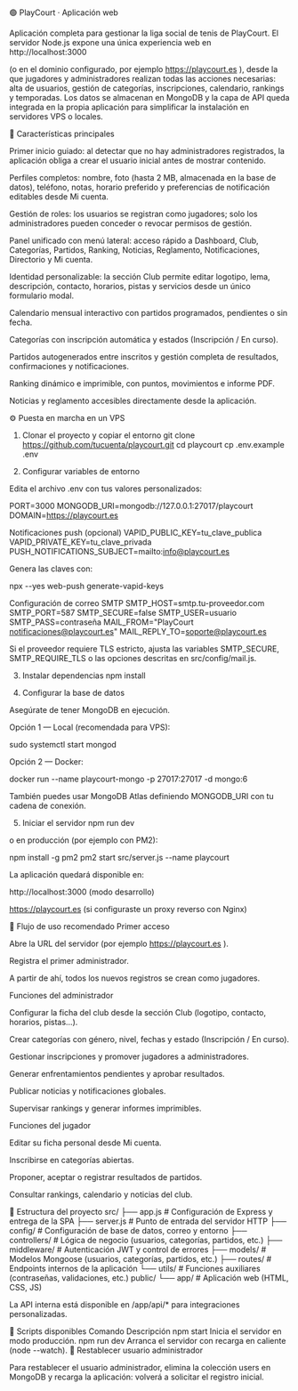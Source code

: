 🟢 PlayCourt · Aplicación web

Aplicación completa para gestionar la liga social de tenis de PlayCourt.
El servidor Node.js expone una única experiencia web en http://localhost:3000

(o en el dominio configurado, por ejemplo https://playcourt.es
),
desde la que jugadores y administradores realizan todas las acciones necesarias: alta de usuarios, gestión de categorías, inscripciones, calendario, rankings y temporadas.
Los datos se almacenan en MongoDB y la capa de API queda integrada en la propia aplicación para simplificar la instalación en servidores VPS o locales.

🚀 Características principales

Primer inicio guiado: al detectar que no hay administradores registrados, la aplicación obliga a crear el usuario inicial antes de mostrar contenido.

Perfiles completos: nombre, foto (hasta 2 MB, almacenada en la base de datos), teléfono, notas, horario preferido y preferencias de notificación editables desde Mi cuenta.

Gestión de roles: los usuarios se registran como jugadores; solo los administradores pueden conceder o revocar permisos de gestión.

Panel unificado con menú lateral: acceso rápido a Dashboard, Club, Categorías, Partidos, Ranking, Noticias, Reglamento, Notificaciones, Directorio y Mi cuenta.

Identidad personalizable: la sección Club permite editar logotipo, lema, descripción, contacto, horarios, pistas y servicios desde un único formulario modal.

Calendario mensual interactivo con partidos programados, pendientes o sin fecha.

Categorías con inscripción automática y estados (Inscripción / En curso).

Partidos autogenerados entre inscritos y gestión completa de resultados, confirmaciones y notificaciones.

Ranking dinámico e imprimible, con puntos, movimientos e informe PDF.

Noticias y reglamento accesibles directamente desde la aplicación.

⚙️ Puesta en marcha en un VPS
1. Clonar el proyecto y copiar el entorno
git clone https://github.com/tucuenta/playcourt.git
cd playcourt
cp .env.example .env

2. Configurar variables de entorno

Edita el archivo .env con tus valores personalizados:

PORT=3000
MONGODB_URI=mongodb://127.0.0.1:27017/playcourt
DOMAIN=https://playcourt.es

Notificaciones push (opcional)
VAPID_PUBLIC_KEY=tu_clave_publica
VAPID_PRIVATE_KEY=tu_clave_privada
PUSH_NOTIFICATIONS_SUBJECT=mailto:info@playcourt.es


Genera las claves con:

npx --yes web-push generate-vapid-keys

Configuración de correo SMTP
SMTP_HOST=smtp.tu-proveedor.com
SMTP_PORT=587
SMTP_SECURE=false
SMTP_USER=usuario
SMTP_PASS=contraseña
MAIL_FROM="PlayCourt <notificaciones@playcourt.es>"
MAIL_REPLY_TO=soporte@playcourt.es


Si el proveedor requiere TLS estricto, ajusta las variables
SMTP_SECURE, SMTP_REQUIRE_TLS o las opciones descritas en src/config/mail.js.

3. Instalar dependencias
npm install

4. Configurar la base de datos

Asegúrate de tener MongoDB en ejecución.

Opción 1 — Local (recomendada para VPS):

sudo systemctl start mongod


Opción 2 — Docker:

docker run --name playcourt-mongo -p 27017:27017 -d mongo:6


También puedes usar MongoDB Atlas definiendo MONGODB_URI con tu cadena de conexión.

5. Iniciar el servidor
npm run dev


o en producción (por ejemplo con PM2):

npm install -g pm2
pm2 start src/server.js --name playcourt


La aplicación quedará disponible en:

http://localhost:3000
 (modo desarrollo)

https://playcourt.es
 (si configuraste un proxy reverso con Nginx)

🔁 Flujo de uso recomendado
Primer acceso

Abre la URL del servidor (por ejemplo https://playcourt.es
).

Registra el primer administrador.

A partir de ahí, todos los nuevos registros se crean como jugadores.

Funciones del administrador

Configurar la ficha del club desde la sección Club (logotipo, contacto, horarios, pistas…).

Crear categorías con género, nivel, fechas y estado (Inscripción / En curso).

Gestionar inscripciones y promover jugadores a administradores.

Generar enfrentamientos pendientes y aprobar resultados.

Publicar noticias y notificaciones globales.

Supervisar rankings y generar informes imprimibles.

Funciones del jugador

Editar su ficha personal desde Mi cuenta.

Inscribirse en categorías abiertas.

Proponer, aceptar o registrar resultados de partidos.

Consultar rankings, calendario y noticias del club.

🧩 Estructura del proyecto
src/
├── app.js            # Configuración de Express y entrega de la SPA
├── server.js         # Punto de entrada del servidor HTTP
├── config/           # Configuración de base de datos, correo y entorno
├── controllers/      # Lógica de negocio (usuarios, categorías, partidos, etc.)
├── middleware/       # Autenticación JWT y control de errores
├── models/           # Modelos Mongoose (usuarios, categorías, partidos, etc.)
├── routes/           # Endpoints internos de la aplicación
└── utils/            # Funciones auxiliares (contraseñas, validaciones, etc.)
public/
└── app/              # Aplicación web (HTML, CSS, JS)


La API interna está disponible en /app/api/* para integraciones personalizadas.

🧰 Scripts disponibles
Comando	Descripción
npm start	Inicia el servidor en modo producción.
npm run dev	Arranca el servidor con recarga en caliente (node --watch).
🔄 Restablecer usuario administrador

Para restablecer el usuario administrador, elimina la colección users en MongoDB y recarga la aplicación: volverá a solicitar el registro inicial.